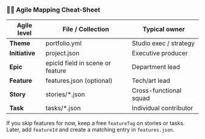 ### 🧑‍💻 Agile Mapping Cheat-Sheet

| Agile level | File / Collection | Typical owner |
| ----------- | ---------------- | -------------- |
| **Theme** | portfolio.yml | Studio exec / strategy |
| **Initiative** | project.json | Executive producer |
| **Epic** | epicId field in scene or feature | Department lead |
| **Feature** | features.json (optional) | Tech/art lead |
| **Story** | stories/*.json | Cross-functional squad |
| **Task** | tasks/*.json | Individual contributor |

If you skip features for now, keep a free `featureTag` on stories or tasks. Later, add `featureId` and create a matching entry in `features.json`.
